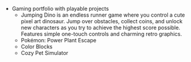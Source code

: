 - Gaming portfolio with playable projects
  - Jumping Dino is an endless runner game where you control a cute pixel art dinosaur. Jump over obstacles, collect coins, and unlock new characters as you try to achieve the highest score possible. Features simple one-touch controls and charming retro graphics.
  - Pokémon: Power Plant Escape
  - Color Blocks
  - Cozy Pet Simulator